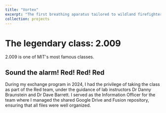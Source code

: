 ```yaml
---
title: "Vortex"
excerpt: "The first breathing aparatus tailored to wildland firefighters.<br/><img src='/images/500x300.png'>"
collection: projects
---
```


# The legendary class: 2.009
2.009 is one of MIT's most famous classes. 
## Sound the alarm! Red! Red! Red
During my exchange program in 2024, I had the privilege of taking the class as part of the Red team, under the guidance of lab instructors Dr Danny Braunstein and Dr Dave Barrett. I served as the Information Officer for the team where I managed the shared Google Drive and Fusion repository, ensuring that all files were well organized.

